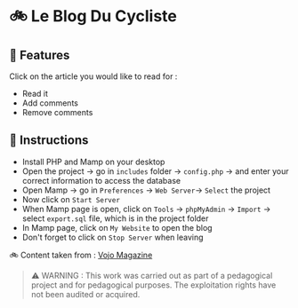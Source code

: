 # 🚲 Le Blog Du Cycliste

## 🎯 Features
Click on the article you would like to read for :
- Read it
- Add comments
- Remove comments

## 🔧 Instructions
- Install PHP and Mamp on your desktop
- Open the project -> go in ```includes``` folder -> ```config.php``` -> and enter your correct information to access the database
- Open Mamp -> go in ```Preferences``` -> ```Web Server```-> ```Select``` the project
- Now click on ```Start Server```
- When Mamp page is open, click on ```Tools``` -> ```phpMyAdmin``` -> ```Import``` -> select ```export.sql``` file, which is in the project folder
- In Mamp page, click on ```My Website``` to open the blog
- Don't forget to click on ```Stop Server``` when leaving

🚲 Content taken from : <a href="https://www.vojomag.com/" alt="Vojo Magazine">Vojo Magazine</a>

> ⚠️ WARNING : This work was carried out as part of a pedagogical project and for pedagogical purposes. The exploitation rights have not been audited or acquired.